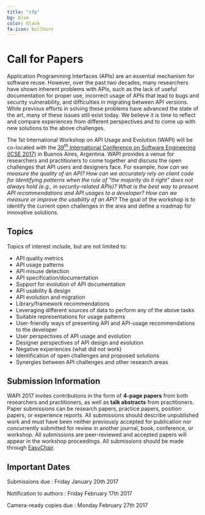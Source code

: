 ```yaml
---
title: "cfp"
bg: blue
color: black
fa-icon: bullhorn
---
```


# Call for Papers

Application Programming Interfaces (APIs) are an essential mechanism for software reuse. However, over the past two decades, many researchers have shown inherent problems with APIs, such as the lack of useful documentation for proper use, incorrect usage of APIs that lead to bugs and security vulnerability, and difficulties in migrating between API versions. While previous efforts in solving these problems have advanced the state of the art, many of these issues still exist today. We believe it is time to reflect and compare experiences from different perspectives and to come up with new solutions to the above challenges. 

The 1st International Workshop on API Usage and Evolution (WAPI) will be co-located with the [39<sup>th</sup> International Conference on Software Engineering (ICSE 2017)](http://icse2017.gatech.edu/) in Buenos Aires, Argentina. WAPI provides a venue for researchers and practitioners to come together and discuss the open challenges that API users and designers face. For example, *how can we measure the quality of an API? How can we accurately rely on client code for identifying patterns when the rule of "the majority do it right" does not always hold (e.g., in security-related APIs)? What is the best way to present API recommendations and API usages to a developer? How can we measure or improve the usability of an API?* The goal of the workshop is to identify the current open challenges in the area and define a roadmap for innovative solutions.

## Topics

Topics of interest include, but are not limited to:

* API quality metrics
* API usage patterns
* API misuse detection
* API specification/documentation
* Support for evolution of API documentation
* API usability & design
* API evolution and migration
* Library/framework recommendations
* Leveraging different sources of data to perform any of the above tasks
* Suitable representations for usage patterns
* User-friendly ways of presenting API and API-usage recommendations to the developer
* User perspectives of API usage and evolution
* Designer perspectives of API design and evolution
* Negative experiences (what did not work)
* Identification of open challenges and proposed solutions
* Synergies between API challenges and other research areas  

## Submission Information

WAPI 2017 invites contributions in the form of **4-page papers** from both researchers and practitioners, as well as **talk abstracts** from practitioners. Paper submissions can be research papers, practice papers, position papers, or experience reports. All submissions should describe unpublished work and must have been neither previously accepted for publication nor concurrently submitted for review in another journal, book, conference, or workshop. All submissions are peer-reviewed and accepted papers will appear in the workshop proceedings. All submissions should be made through [EasyChair](https://easychair.org/conferences/?conf=wapi17). 

## Important Dates

Submissions due
: Friday January 20th 2017

Notification to authors
: Friday February 17th 2017

Camera-ready copies due
: Monday February 27th 2017
